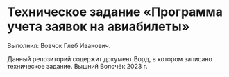 # Техническое задание «Программа учета заявок на авиабилеты»
Выполнил: Вовчок Глеб Иванович.

Данный репозиторий содержит документ Ворд, в котором записано техническое задание.
Вышний Волочёк 2023 г.
